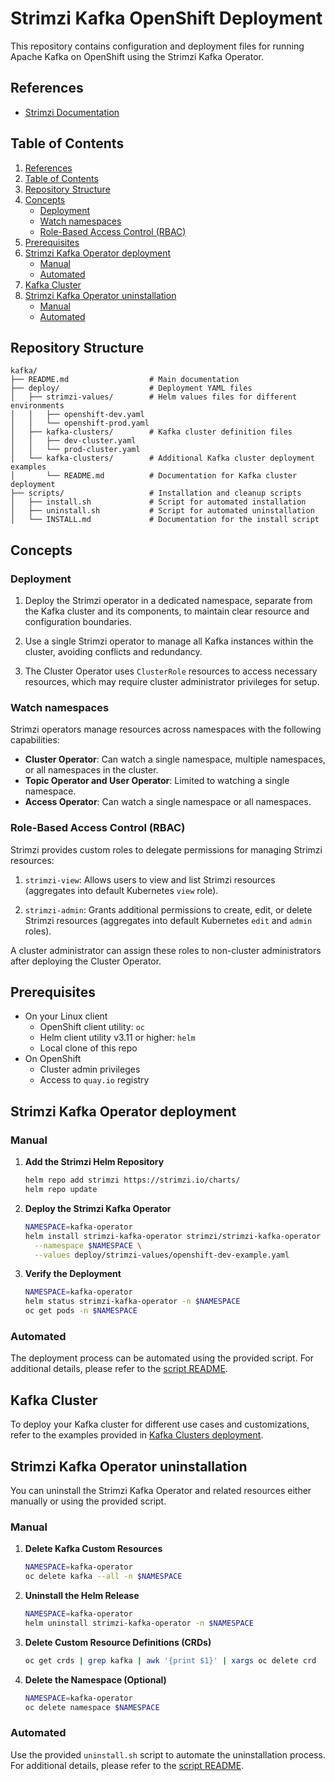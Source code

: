 # Strimzi Kafka OpenShift Deployment
<!-- cSpell:ignore strimzi -->

This repository contains configuration and deployment files for running Apache Kafka on OpenShift using the Strimzi Kafka Operator.

## References

- [Strimzi Documentation](https://strimzi.io/docs/)

## Table of Contents

1. [References](#references)
2. [Table of Contents](#table-of-contents)
3. [Repository Structure](#repository-structure)
4. [Concepts](#concepts)
   - [Deployment](#deployment)
   - [Watch namespaces](#watch-namespaces)
   - [Role-Based Access Control (RBAC)](#role-based-access-control-rbac)
5. [Prerequisites](#prerequisites)
6. [Strimzi Kafka Operator deployment](#strimzi-kafka-operator-deployment)
   - [Manual](#manual)
   - [Automated](#automated)
7. [Kafka Cluster](#kafka-cluster)
8. [Strimzi Kafka Operator uninstallation](#strimzi-kafka-operator-uninstallation)
   - [Manual](#manual-1)
   - [Automated](#automated-1)

## Repository Structure

```
kafka/
├── README.md                  # Main documentation
├── deploy/                    # Deployment YAML files
│   ├── strimzi-values/        # Helm values files for different environments
│   │   ├── openshift-dev.yaml
│   │   └── openshift-prod.yaml
│   ├── kafka-clusters/        # Kafka cluster definition files
│   │   ├── dev-cluster.yaml
│   │   └── prod-cluster.yaml
│   └── kafka-clusters/        # Additional Kafka cluster deployment examples
│       └── README.md          # Documentation for Kafka cluster deployment
├── scripts/                   # Installation and cleanup scripts
│   ├── install.sh             # Script for automated installation
│   ├── uninstall.sh           # Script for automated uninstallation
│   └── INSTALL.md             # Documentation for the install script
```

## Concepts

### Deployment

1. Deploy the Strimzi operator in a dedicated namespace, separate from the Kafka cluster and its components, to maintain clear resource and configuration boundaries.

2. Use a single Strimzi operator to manage all Kafka instances within the cluster, avoiding conflicts and redundancy.

3. The Cluster Operator uses `ClusterRole` resources to access necessary resources, which may require cluster administrator privileges for setup.

### Watch namespaces

Strimzi operators manage resources across namespaces with the following capabilities:

- **Cluster Operator**: Can watch a single namespace, multiple namespaces, or all namespaces in the cluster.
- **Topic Operator and User Operator**: Limited to watching a single namespace.
- **Access Operator**: Can watch a single namespace or all namespaces.

### Role-Based Access Control (RBAC)

Strimzi provides custom roles to delegate permissions for managing Strimzi resources:

1. `strimzi-view`: Allows users to view and list Strimzi resources (aggregates into default Kubernetes `view` role).

2. `strimzi-admin`: Grants additional permissions to create, edit, or delete Strimzi resources (aggregates into default Kubernetes `edit` and `admin` roles).

A cluster administrator can assign these roles to non-cluster administrators after deploying the Cluster Operator.

## Prerequisites

  - On your Linux client
    - OpenShift client utility: ```oc```
    - Helm client utility v3.11 or higher: ```helm```
    - Local clone of this repo
  - On OpenShift
    - Cluster admin privileges
    - Access to ```quay.io``` registry

## Strimzi Kafka Operator deployment

### Manual

1. **Add the Strimzi Helm Repository**
   ```bash
   helm repo add strimzi https://strimzi.io/charts/
   helm repo update
   ```

2. **Deploy the Strimzi Kafka Operator**

   ```bash
   NAMESPACE=kafka-operator
   helm install strimzi-kafka-operator strimzi/strimzi-kafka-operator \
     --namespace $NAMESPACE \
     --values deploy/strimzi-values/openshift-dev-example.yaml

3. **Verify the Deployment**
   ```bash
   NAMESPACE=kafka-operator
   helm status strimzi-kafka-operator -n $NAMESPACE
   oc get pods -n $NAMESPACE
   ```

### Automated

The deployment process can be automated using the provided script.
For additional details, please refer to the [script README](./scripts/README.md).

## Kafka Cluster

To deploy your Kafka cluster for different use cases and customizations, refer to the examples provided in [Kafka Clusters deployment](deploy/kafka-clusters/README.md).

## Strimzi Kafka Operator uninstallation

You can uninstall the Strimzi Kafka Operator and related resources either manually or using the provided script.

### Manual

1. **Delete Kafka Custom Resources**
   ```bash
   NAMESPACE=kafka-operator
   oc delete kafka --all -n $NAMESPACE
   ```

2. **Uninstall the Helm Release**
   ```bash
   NAMESPACE=kafka-operator
   helm uninstall strimzi-kafka-operator -n $NAMESPACE
   ```

3. **Delete Custom Resource Definitions (CRDs)**
   ```bash
   oc get crds | grep kafka | awk '{print $1}' | xargs oc delete crd
   ```

4. **Delete the Namespace (Optional)**
   ```bash
   NAMESPACE=kafka-operator
   oc delete namespace $NAMESPACE
   ```

### Automated

Use the provided `uninstall.sh` script to automate the uninstallation process.
For additional details, please refer to the [script README](./scripts/README.md).
